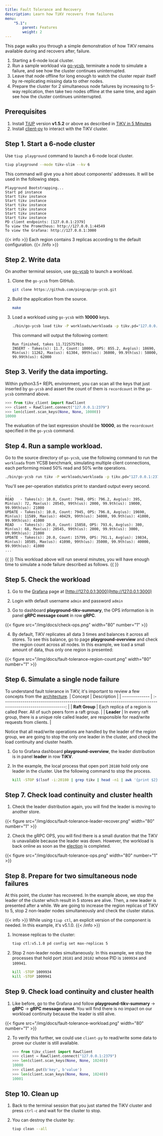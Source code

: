 ```yaml
---
title: Fault Tolerance and Recovery
description: Learn how TiKV recovers from failures
menu:
    "5.1":
        parent: Features
        weight: 2
---
```


This page walks you through a simple demonstration of how TiKV remains available during and recovers after, failure.

1. Starting a 6-node local cluster.
2. Run a sample workload via [go-ycsb](https://github.com/pingcap/go-ycsb), terminate a node to simulate a failure, and see how the cluster continues uninterrupted.
3. Leave that node offline for long enough to watch the cluster repair itself by re-replicating missing data to other nodes.
4. Prepare the cluster for 2 simultaneous node failures by increasing to 5-way replication, then take two nodes offline at the same time, and again see how the cluster continues uninterrupted.


## Prerequisites

1. Install [TiUP](https://github.com/pingcap/tiup) version **v1.5.2** or above as described in [TiKV in 5 Minutes](../../tikv-in-5-minutes)
2. Install [client-py](https://github.com/tikv/client-py) to interact with the TiKV cluster.


## Step 1. Start a 6-node cluster

Use `tiup playground` command to launch a 6-node local cluster.

```sh
tiup playground --mode tikv-slim --kv 6
```

This command will give you a hint about components' addresses. It will be used in the following steps.

```
Playground Bootstrapping...
Start pd instance
Start tikv instance
Start tikv instance
Start tikv instance
Start tikv instance
Start tikv instance
Start tikv instance
PD client endpoints: [127.0.0.1:2379]
To view the Prometheus: http://127.0.0.1:44549
To view the Grafana: http://127.0.0.1:3000
```

{{< info >}}
Each region contains 3 replicas according to the default configuration.
{{< /info >}}

## Step 2. Write data

On another terminal session, use [go-ycsb](https://github.com/pingcap/go-ycsb) to launch a workload.

1. Clone the `go-ycsb` from GitHub.

    ```sh
    git clone https://github.com/pingcap/go-ycsb.git
    ```

2. Build the application from the source.

    ```sh
    make
    ```

3. Load a workload using `go-ycsb` with **10000** keys.

    ```sh
    ./bin/go-ycsb load tikv -P workloads/workloada -p tikv.pd="127.0.0.1:2379" -p tikv.type="raw" -p recordcount=1000000
    ```

    This command will output the following content:

    ```
    Run finished, takes 11.722575701s
    INSERT - Takes(s): 11.7, Count: 10000, OPS: 855.2, Avg(us): 18690, Min(us): 11262, Max(us): 61304, 99th(us): 36000, 99.9th(us): 58000, 99.99th(us): 62000
    ```
## Step 3. Verify the data importing.

Within python3.5+ REPL environment, you can scan all the keys that just inserted by `go-ycsb` and assert the count of them is `recordcount` in the `go-ycsb` command above.

```python
>>> from tikv_client import RawClient
>>> client = RawClient.connect("127.0.0.1:2379")
>>> len(client.scan_keys(None, None, 10000))
10000
```

The evaluation of the last expression should be **10000**, as the `recordcount` specified in the `go-ycsb` command.


## Step 4. Run a sample workload.

Go to the source directory of `go-ycsb`, use the following command to run the `workloada` from YCSB benchmark, simulating multiple client connections, each performing mixed 50% read and 50% write operations.

```sh
./bin/go-ycsb run tikv -P workloads/workloada -p tikv.pd="127.0.0.1:2379" -p tikv.type="raw" -p tikv.conncount=16 -p threadcount=16 -p recordcount=10000 -p operationcount=1000000
```

You'll see per-operation statistics print to standard output every second.

```
...
READ   - Takes(s): 10.0, Count: 7948, OPS: 796.2, Avg(us): 395, Min(us): 72, Max(us): 20545, 99th(us): 2000, 99.9th(us): 19000, 99.99th(us): 21000
UPDATE - Takes(s): 10.0, Count: 7945, OPS: 796.8, Avg(us): 19690, Min(us): 11589, Max(us): 40429, 99th(us): 34000, 99.9th(us): 41000, 99.99th(us): 41000
READ   - Takes(s): 20.0, Count: 15858, OPS: 793.6, Avg(us): 380, Min(us): 68, Max(us): 20545, 99th(us): 2000, 99.9th(us): 3000, 99.99th(us): 21000
UPDATE - Takes(s): 20.0, Count: 15799, OPS: 791.1, Avg(us): 19834, Min(us): 10505, Max(us): 41090, 99th(us): 35000, 99.9th(us): 40000, 99.99th(us): 41000
...
```

{{ <info> }}
This workload above will run several minutes, you will have enough time to simulate a node failure described as follows.
{{ </info> }}

## Step 5. Check the workload

1. Go to the [Grafana](https://grafana.com) page at [http://127.0.0.1:3000](http://127.0.0.1:3000)

2. Login with default username `admin` and password `admin`

3. Go to dashboard **playground-tikv-summary**, the OPS information is in panel **gRPC message count** in row **gRPC**.

{{< figure
    src="/img/docs/check-ops.png"
    width="80"
    number="1" >}}

4. By default, TiKV replicates all data 3 times and balances it across all stores. To see this balance, go to page **playground-overview** and check the region count across all nodes. In this example, we load a small amount of data, thus only one region is presented:

{{< figure
    src="/img/docs/fault-tolerance-region-count.png"
    width="80"
    number="1" >}}

## Step 6. Simulate a single node failure

To understand fault tolerance in TiKV, it's important to review a few concepts from the [architecture](https://tikv.org/docs/5.1/reference/architecture/overview).
| Concept        |                                                   Description                                                    |
| -------------- | :--------------------------------------------------------------------------------------------------------------: |
| **Raft Group** |                  Each replica of a region is called Peer. All of such peers form a raft group.                   |
| **Leader**     | In every raft group, there is a unique role called leader, are responsible for read/write requests from clients. |


Notice that all read/write operations are handled by the leader of the region group, we are going to stop the only one leader in the cluster, and check the load continuity and cluster health.


1. Go to Grafana dashboard **playground-overview**, the leader distribution is in panel **leader** in row **TiKV**.

2. In the example, the local process that open port `20180` hold only one leader in the cluster. Use the following command to stop the process.

    ```sh
    kill -STOP $(lsof -i:20180 | grep tikv | head -n1 | awk '{print $2}')
    ```

## Step 7. Check load continuity and cluster health

1. Check the leader distribution again, you will find the leader is moving to another store.

{{< figure
    src="/img/docs/fault-tolerance-leader-recover.png"
    width="80"
    number="1" >}}

2. Check the gRPC OPS, you will find there is a small duration that the TiKV is unavailable because the leader was down. However, the workload is back online as soon as the [election](https://raft.github.io/raft.pdf) is completed.

{{< figure
    src="/img/docs/fault-tolerance-ops.png"
    width="80"
    number="1" >}}

## Step 8. Prepare for two simultaneous node failures

At this point, the cluster has recovered. In the example above, we stop the leader of the cluster which result in 5 stores are alive. Then, a new leader is presented after a while. We are going to increase the region replicas of TiKV to 5, stop 2 non-leader nodes simultaneously and check the cluster status.

{{< info >}}
While using `tiup ctl`, an explicit version of the component is needed. In this example, it's v5.1.0.
{{< /info >}}
1. Increase replicas to the cluster:

    ```sh
    tiup ctl:v5.1.0 pd config set max-replicas 5
    ```

2. Stop 2 non-leader nodes simultaneously. In this example, we stop the processes that hold port `20181` and `20182` whose PID is `1009934` and `109941`.

   ```sh
   kill -STOP 1009934
   kill -STOP 1009941
   ```

## Step 9. Check load continuity and cluster health

1. Like before, go to the Grafana and follow **playground-tikv-summary** -> **gRPC** -> **gRPC message count**. You will find there is no impact on our workload continuity because the leader is still alive.

{{< figure
    src="/img/docs/fault-tolerance-workload.png"
    width="80"
    number="1" >}}

2. To verify this further, we could use `client-py` to read/write some data to prove our cluster is still available.

    ```python
    >>> from tikv_client import RawClient
    >>> client = RawClient.connect("127.0.0.1:2379")
    >>> len(client.scan_keys(None, None, 10240))
    10000
    >>> client.put(b'key', b'value')
    >>> len(client.scan_keys(None, None, 10240))
    10001
    ```
## Step 10. Clean up

1. Back to the terminal session that you just started the TiKV cluster and press `ctrl-c` and wait for the cluster to stop.
2. You can destroy the cluster by:

    ```sh
    tiup clean --all
    ```
